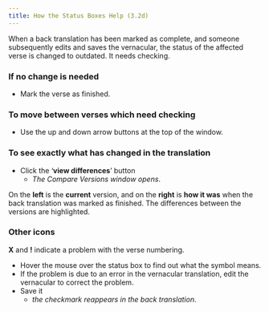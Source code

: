 ```yaml
---
title: How the Status Boxes Help (3.2d)
---
```

When a back translation has been marked as complete, and someone subsequently edits and saves the vernacular, the status of the affected verse is changed to outdated. It needs checking.

### If no change is needed

-  Mark the verse as finished.

### To move between verses which need checking

-  Use the up and down arrow buttons at the top of the window.

### To see exactly what has changed in the translation

-  Click the ‘**view differences**’ button
    -  *The Compare Versions window opens*.

On the **left** is the **current** version, and on the **right** is **how it was** when the back translation was marked as finished. The differences between the versions are highlighted.

### Other icons

**X** and **!** indicate a problem with the verse numbering.

-  Hover the mouse over the status box to find out what the symbol means.
-  If the problem is due to an error in the vernacular translation, edit the vernacular to correct the problem.
-  Save it  
    -  *the checkmark reappears in the back translation*.
